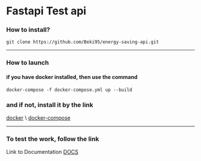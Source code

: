 # Fastapi Test api

### How to install?
`git clone https://github.com/Beki95/energy-saving-api.git`

---
### How to launch
#### if you have docker installed, then use the command
`docker-compose -f docker-compose.yml up --build`


### and if not, install it by the link
[docker](https://www.digitalocean.com/community/tutorials/how-to-install-and-use-docker-on-ubuntu-20-04-ru) \ [docker-compose](https://www.digitalocean.com/community/tutorials/how-to-install-and-use-docker-compose-on-ubuntu-20-04-ru) 

---
### To test the work, follow the link
Link to Documentation [DOCS](http://localhost:8000/docs)